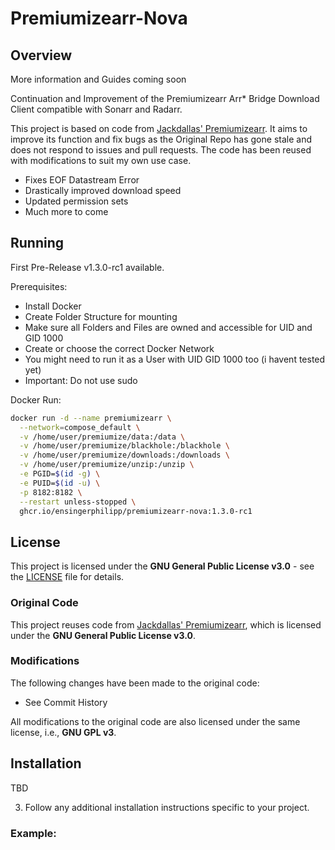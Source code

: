 # Premiumizearr-Nova
## Overview
More information and Guides coming soon

Continuation and Improvement of the Premiumizearr Arr* Bridge Download Client compatible with Sonarr and Radarr.

This project is based on code from [Jackdallas' Premiumizearr](https://github.com/jackdallas/premiumizearr). 
It aims to improve its function and fix bugs as the Original Repo has gone stale and does not respond to issues and pull requests.
The code has been reused with modifications to suit my own use case.

* Fixes EOF Datastream Error
* Drastically improved download speed
* Updated permission sets
* Much more to come

## Running
First Pre-Release v1.3.0-rc1 available.

Prerequisites:
* Install Docker
* Create Folder Structure for mounting
* Make sure all Folders and Files are owned and accessible for UID and GID 1000
* Create or choose the correct Docker Network
* You might need to run it as a User with UID GID 1000 too (i havent tested yet)
* Important: Do not use sudo

Docker Run:
```bash
docker run -d --name premiumizearr \
  --network=compose_default \
  -v /home/user/premiumize/data:/data \
  -v /home/user/premiumize/blackhole:/blackhole \
  -v /home/user/premiumize/downloads:/downloads \
  -v /home/user/premiumize/unzip:/unzip \
  -e PGID=$(id -g) \
  -e PUID=$(id -u) \
  -p 8182:8182 \
  --restart unless-stopped \
  ghcr.io/ensingerphilipp/premiumizearr-nova:1.3.0-rc1
```

## License

This project is licensed under the **GNU General Public License v3.0** - see the [LICENSE](./LICENSE) file for details.

### Original Code

This project reuses code from [Jackdallas' Premiumizearr](https://github.com/jackdallas/premiumizearr), which is licensed under the **GNU General Public License v3.0**.

### Modifications

The following changes have been made to the original code:
- See Commit History
  
All modifications to the original code are also licensed under the same license, i.e., **GNU GPL v3**.

## Installation

TBD

3. Follow any additional installation instructions specific to your project.


### Example:

